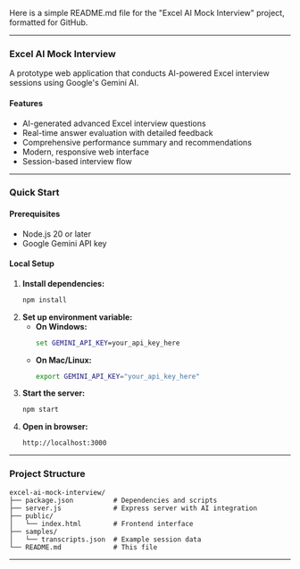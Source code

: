 Here is a simple README.md file for the "Excel AI Mock Interview" project, formatted for GitHub.

-----

### Excel AI Mock Interview

A prototype web application that conducts AI-powered Excel interview sessions using Google's Gemini AI.

#### Features

  * AI-generated advanced Excel interview questions
  * Real-time answer evaluation with detailed feedback
  * Comprehensive performance summary and recommendations
  * Modern, responsive web interface
  * Session-based interview flow

-----

### Quick Start

#### Prerequisites

  * Node.js 20 or later
  * Google Gemini API key

#### Local Setup

1.  **Install dependencies:**
    ```bash
    npm install
    ```
2.  **Set up environment variable:**
      * **On Windows:**
        ```cmd
        set GEMINI_API_KEY=your_api_key_here
        ```
      * **On Mac/Linux:**
        ```bash
        export GEMINI_API_KEY="your_api_key_here"
        ```
3.  **Start the server:**
    ```bash
    npm start
    ```
4.  **Open in browser:**
    ```
    http://localhost:3000
    ```

-----

### Project Structure

```
excel-ai-mock-interview/
├── package.json          # Dependencies and scripts
├── server.js             # Express server with AI integration
├── public/
│   └── index.html        # Frontend interface
├── samples/
│   └── transcripts.json  # Example session data
└── README.md             # This file
```

-----


